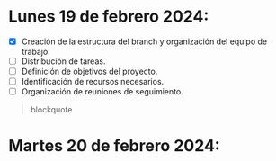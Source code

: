 # Lunes 19 de febrero 2024:

- [x] Creación de la estructura del branch y organización del equipo de trabajo.
- [ ] Distribución de tareas.
- [ ] Definición de objetivos del proyecto.
- [ ] Identificación de recursos necesarios.
- [ ] Organización de reuniones de seguimiento.

> blockquote

# Martes 20 de febrero 2024:
